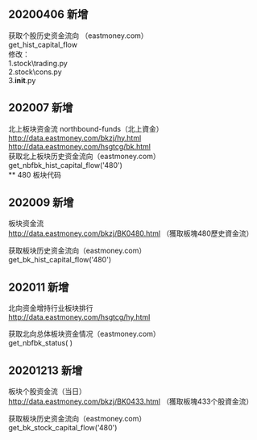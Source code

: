 ## 20200406 新增
获取个股历史资金流向    （eastmoney.com）  
get_hist_capital_flow  
修改：  
1.stock\trading.py   
2.stock\cons.py   
3.__init__.py  

## 202007 新增  
北上板块资金流       northbound-funds（北上資金）  
http://data.eastmoney.com/bkzj/hy.html  
http://data.eastmoney.com/hsgtcg/bk.html  
获取北上板块历史资金流向（eastmoney.com）  
get_nbfbk_hist_capital_flow('480')  
** 480 板块代码


## 202009 新增  
板块资金流  
http://data.eastmoney.com/bkzj/BK0480.html  （獲取板塊480歷史資金流）  

获取板块历史资金流向（eastmoney.com）    
get_bk_hist_capital_flow('480')      



## 202011 新增  
北向资金增持行业板块排行  
http://data.eastmoney.com/hsgtcg/hy.html  

获取北向总体板块资金情况（eastmoney.com）    
get_nbfbk_status( )   


## 20201213 新增  
板块个股资金流（当日）     
http://data.eastmoney.com/bkzj/BK0433.html  （獲取板塊433个股資金流）    

获取板块历史资金流向（eastmoney.com）    
get_bk_stock_capital_flow('480')      
